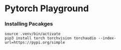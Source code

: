 # Pytorch Playground

### Installing Pacakges 
```
source .venv/bin/activate
pip3 install torch torchvision torchaudio --index-url=https://pypi.org/simple
```